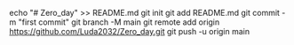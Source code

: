 echo "# Zero_day" >> README.md
git init
git add README.md
git commit -m "first commit"
git branch -M main
git remote add origin https://github.com/Luda2032/Zero_day.git
git push -u origin main
